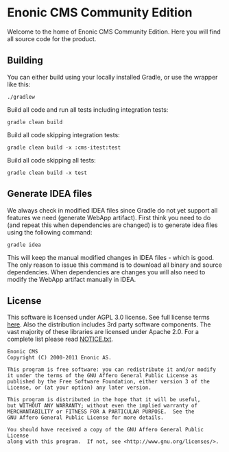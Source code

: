 
# Enonic CMS Community Edition

Welcome to the home of Enonic CMS Community Edition. Here you will find all source code for the product.

## Building 

You can either build using your locally installed Gradle, or use the wrapper like this:

	./gradlew 
	
Build all code and run all tests including integration tests:

    gradle clean build

Build all code skipping integration tests:

    gradle clean build -x :cms-itest:test

Build all code skipping all tests:

    gradle clean build -x test

## Generate IDEA files

We always check in modified IDEA files since Gradle do not yet support all features we need (generate WebApp artifact). First think you 
need to do (and repeat this when dependencies are changed) is to generate idea files using the following command:

	gradle idea
	
This will keep the manual modified changes in IDEA files - which is good. The only reason to issue this command is to download all binary
and source dependencies. When dependencies are changes you will also need to modify the WebApp artifact manually in IDEA.

## License

This software is licensed under AGPL 3.0 license. See full license terms [here](http://www.enonic.com/license). Also the distribution includes
3rd party software components. The vast majority of these libraries are licensed under Apache 2.0. For a complete list please 
read [NOTICE.txt](https://github.com/enonic/cms-ce/raw/master/modules/cms-distro/src/resources/NOTICE.txt).

	Enonic CMS
	Copyright (C) 2000-2011 Enonic AS.

	This program is free software: you can redistribute it and/or modify
	it under the terms of the GNU Affero General Public License as
	published by the Free Software Foundation, either version 3 of the
	License, or (at your option) any later version.

	This program is distributed in the hope that it will be useful,
	but WITHOUT ANY WARRANTY; without even the implied warranty of
	MERCHANTABILITY or FITNESS FOR A PARTICULAR PURPOSE.  See the
	GNU Affero General Public License for more details.

	You should have received a copy of the GNU Affero General Public License
	along with this program.  If not, see <http://www.gnu.org/licenses/>.
